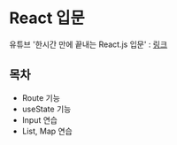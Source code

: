 # React 입문

유튜브 '한시간 만에 끝내는 React.js 입문' : [링크](https://www.youtube.com/watch?v=6GECT2Jrr_g)

## 목차
* Route 기능
* useState 기능
* Input 연습
* List, Map 연습
